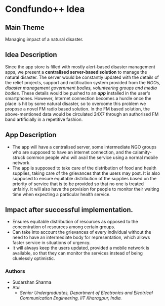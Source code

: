 # Condfundo++ Idea

## Main Theme
Managing impact of a natural disaster.

## Idea Description
Since the app store is filled with mostly alert-based disaster management apps, we present a **centralised server-based solution** to manage the natural disaster. The server would be constantly updated with the details of the relief projects, support and notification system provided from the *NGOs, disaster management government bodies, volunteering groups and media bodies*. These details would be pushed to an **_app_** installed in the user's smartphones. However, Internet connection becomes a hurdle once the place is hit by some natural disaster, so to overcome this problem we propose a novel FM radio based solution. In the FM based solution, the above-mentioned data would be circulated 24X7 through an authorised FM band artificially in a repetitive fashion.

## App Description
- The app will have a centralised server, some intermediate NGO groups who are supposed to have an internet connection, and the calamity-struck common people who will avail the service using a normal mobile network.
- The app is supposed to take care of the distribution of food and health supplies, taking care of the grievances that the users may post. It is also supposed to ensure equitable distribution of the supplies based on the priority of service that is to be provided so that no one is treated unfairly. It will also have the provision for people to monitor their waiting time when expecting a particular health service.

## Impact after successful implementation.
- Ensures equitable distribution of resources as opposed to the concentration of resources among certain groups.
- Can take into account the grievances of every individual without the need to have an intermediate body for representation, which allows faster service in situations of urgency.
- It will always keep the users updated, provided a mobile network is available, so that they can monitor the services instead of being cluelessly optimistic.

### Authors
- Sudarshan Sharma
- Atul 
  - *Senior Undergraduates,
  Department of Electronics and Electrical Communication Engineering,
  IIT Kharagpur, India.*

